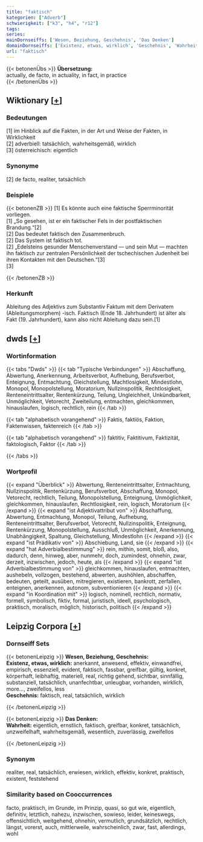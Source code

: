```yaml
---
title: "faktisch"
kategorien: ["Adverb"]
schwierigkeit: ["k3", "h4", "r12"]
tags:
series:
mainDornseiffs: ['Wesen, Beziehung, Geschehnis', 'Das Denken']
domainDornseiffs: ['Existenz, etwas, wirklich', 'Geschehnis', 'Wahrheit']
url: "faktisch"
---
```


{{< betonenÜbs >}}
**Übersetzung:**  
actually, de facto, in actuality, in fact, in practice  
{{< /betonenÜbs >}}

## Wiktionary [[+](https://de.wiktionary.org/wiki/faktisch)]

### Bedeutungen
[1] im Hinblick auf die Fakten, in der Art und Weise der Fakten, in Wirklichkeit  
[2] adverbiell: tatsächlich, wahrheitsgemäß, wirklich  
[3] österreichisch: eigentlich  

### Synonyme
[2] de facto, realiter, tatsächlich  

### Beispiele
{{< betonenZB >}}
[1] Es könnte auch eine faktische Sperrminorität vorliegen.  
[1] „So gesehen, ist er ein faktischer Fels in der postfaktischen Brandung.“[2]  
[2] Das bedeutet faktisch den Zusammenbruch.  
[2] Das System ist faktisch tot.  
[2] „Edelsteins gesunder Menschenverstand — und sein Mut — machten ihn faktisch zur zentralen Persönlichkeit der tschechischen Judenheit bei ihren Kontakten mit den Deutschen.“[3]  
[3]  

{{< /betonenZB >}}
### Herkunft
Ableitung des Adjektivs zum Substantiv Faktum mit dem Derivatem (Ableitungsmorphem) -isch. Faktisch (Ende 18. Jahrhundert) ist älter als Fakt (19. Jahrhundert), kann also nicht Ableitung dazu sein.[1]  



## dwds [[+](https://www.dwds.de/wb/faktisch)]

### Wortinformation
{{< tabs "Dwds" >}}
{{< tab "Typische Verbindungen" >}}
Abschaffung, Abwertung, Anerkennung, Arbeitsverbot, Aufhebung, Berufsverbot, Enteignung, Entmachtung, Gleichstellung, Machtlosigkeit, Mindestlohn, Monopol, Monopolstellung, Moratorium, Nullzinspolitik, Rechtlosigkeit, Renteneintrittsalter, Rentenkürzung, Teilung, Ungleichheit, Unkündbarkeit, Unmöglichkeit, Vetorecht, Zweiteilung, entmachten, gleichkommen, hinauslaufen, logisch, rechtlich, rein
{{< /tab >}}

{{< tab "alphabetisch vorangehend" >}}
Faktis, faktiös, Faktion, Faktenwissen, faktenreich
{{< /tab >}}

{{< tab "alphabetisch vorangehend" >}}
faktitiv, Faktitivum, Faktizität, faktologisch, Faktor
{{< /tab >}}

{{< /tabs >}}

### Wortprofil
{{< expand "Überblick" >}} Abwertung, Renteneintrittsalter, Entmachtung, Nullzinspolitik, Rentenkürzung, Berufsverbot, Abschaffung, Monopol, Vetorecht, rechtlich, Teilung, Monopolstellung, Enteignung, Unmöglichkeit, gleichkommen, hinauslaufen, Rechtlosigkeit, rein, logisch, Moratorium {{< /expand >}}
{{< expand "ist Adjektivattribut von" >}} Abschaffung, Abwertung, Entmachtung, Monopol, Teilung, Aufhebung, Renteneintrittsalter, Berufsverbot, Vetorecht, Nullzinspolitik, Enteignung, Rentenkürzung, Monopolstellung, Ausschluß, Unmöglichkeit, Anerkennung, Unabhängigkeit, Spaltung, Gleichstellung, Mindestlohn {{< /expand >}}
{{< expand "ist Prädikativ von" >}} Abschiebung, Land, sie {{< /expand >}}
{{< expand "hat Adverbialbestimmung" >}} rein, mithin, somit, bloß, also, dadurch, denn, hinweg, aber, nunmehr, doch, zumindest, ohnehin, zwar, derzeit, inzwischen, jedoch, heute, als {{< /expand >}}
{{< expand "ist Adverbialbestimmung von" >}} gleichkommen, hinauslaufen, entmachten, aushebeln, vollzogen, bestehend, abwerten, aushöhlen, abschaffen, bedeuten, geteilt, ausüben, mitregieren, existieren, bankrott, zerfallen, enteignen, anerkennen, autonom, subventionieren {{< /expand >}}
{{< expand "in Koordination mit" >}} logisch, nominell, rechtlich, normativ, formell, symbolisch, fiktiv, formal, juristisch, ideell, psychologisch, praktisch, moralisch, möglich, historisch, politisch {{< /expand >}}

## Leipzig Corpora [[+](https://corpora.uni-leipzig.de/en/res?word=faktisch&corpusId=deu_newscrawl-public_2018)]

### Dornseiff Sets
{{< betonenLeipzig >}}
**Wesen, Beziehung, Geschehnis:**  
**Existenz, etwas, wirklich:** anerkannt, anwesend, effektiv, einwandfrei, empirisch, essenziell, evident, faktisch, fassbar, greifbar, gültig, konkret, körperhaft, leibhaftig, materiell, real, richtig gehend, sichtbar, sinnfällig, substanziell, tatsächlich, unanfechtbar, unleugbar, vorhanden, wirklich, more..., zweifellos, less  
**Geschehnis:** faktisch, real, tatsächlich, wirklich  

{{< /betonenLeipzig >}}


{{< betonenLeipzig >}}
**Das Denken:**  
**Wahrheit:** eigentlich, ernstlich, faktisch, greifbar, konkret, tatsächlich, unzweifelhaft, wahrheitsgemäß, wesentlich, zuverlässig, zweifellos  

{{< /betonenLeipzig >}}

### Synonym
realiter, real, tatsächlich, erwiesen, wirklich, effektiv, konkret, praktisch, existent, feststehend


### Similarity based on Cooccurrences
facto, praktisch, im Grunde, im Prinzip, quasi, so gut wie, eigentlich, definitiv, letztlich, nahezu, inzwischen, sowieso, leider, keineswegs, offensichtlich, weitgehend, ohnehin, vermutlich, grundsätzlich, rechtlich, längst, vorerst, auch, mittlerweile, wahrscheinlich, zwar, fast, allerdings, wohl

